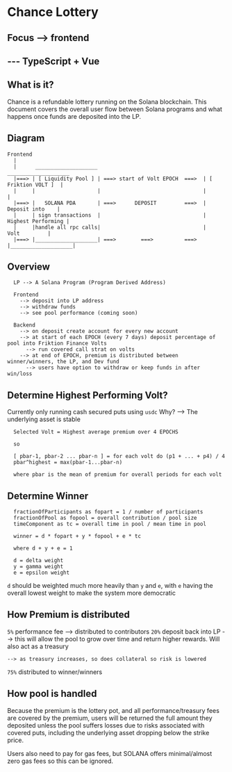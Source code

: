 # Chance Lottery

## Focus --> frontend
##  --- TypeScript + Vue


## What is it?

Chance is a refundable lottery running on the Solana blockchain. This document covers the overall user flow between 
Solana programs and what happens once funds are deposited into the LP.

## Diagram

```
Frontend
  |
  |      ____________________                                   ____________________
  |===> | [ Liquidity Pool ] | ===> start of Volt EPOCH  ===>  | [ Friktion VOLT ]  |
  |     |                    |                                 |                    |
  |===> |   SOLANA PDA       | ===>      DEPOSIT         ===>  |    Deposit into    |
  |     | sign transactions  |                                 | Highest Performing |
  |     |handle all rpc calls|                                 |       Volt         |
  |===> |____________________| ===>        ===>          ===>  |____________________|

```

## Overview

```
  LP --> A Solana Program (Program Derived Address)

  Frontend 
    --> deposit into LP address
    --> withdraw funds
    --> see pool performance (coming soon)
      
  Backend
    --> on deposit create account for every new account
    --> at start of each EPOCH (every 7 days) deposit percentage of pool into Friktion Finance Volts
      --> run covered call strat on volts
    --> at end of EPOCH, premium is distributed between winner/winners, the LP, and Dev fund
      --> users have option to withdraw or keep funds in after win/loss
```

##  Determine Highest Performing Volt?

Currently only running cash secured puts using `usdc`
Why? --> The underlying asset is stable 

```
  Selected Volt = Highest average premium over 4 EPOCHS

  so

  [ pbar-1, pbar-2 ... pbar-n ] = for each volt do (p1 + ... + p4) / 4
  pbar^highest = max(pbar-1...pbar-n)

  where pbar is the mean of premium for overall periods for each volt

```

## Determine Winner
```
  fractionOfParticipants as fopart = 1 / number of participants
  fractionOfPool as fopool = overall contribution / pool size
  timeComponent as tc = overall time in pool / mean time in pool

  winner = d * fopart + y * fopool + e * tc

  where d + y + e = 1

  d = delta weight
  y = gamma weight
  e = epsilon weight
```

`d` should be weighted much more heavily than `y` and `e`, with `e` having the overall lowest weight to make the system
more democratic

##  How Premium is distributed

`5%` performance fee --> distributed to contributors
`20%` deposit back into LP --> this will allow the pool to grow over time and return higher rewards. Will also act as a treasury

`--> as treasury increases, so does collateral so risk is lowered`

`75%` distributed to winner/winners

##  How pool is handled

Because the premium is the lottery pot, and all performance/treasury fees are covered by the premium, users will be returned the full amount they deposited unless the pool suffers losses due to risks associated with covered puts, including the underlying asset dropping below the strike price. 

Users also need to pay for gas fees, but SOLANA offers minimal/almost zero gas fees so this can be ignored.